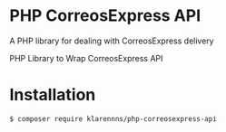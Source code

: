 PHP CorreosExpress API
=================

A PHP library for dealing with CorreosExpress delivery

PHP Library to Wrap CorreosExpress API

# Installation

```
$ composer require klarennns/php-correosexpress-api
```